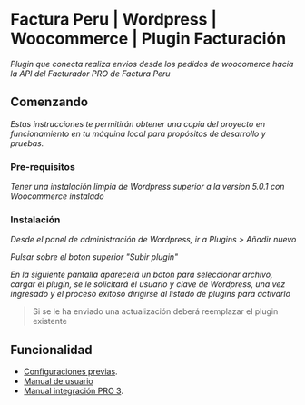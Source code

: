 # Factura Peru | Wordpress | Woocommerce | Plugin Facturación

_Plugin que conecta realiza envios desde los pedidos de woocomerce hacia la API del Facturador PRO de Factura Peru_

## Comenzando

_Estas instrucciones te permitirán obtener una copia del proyecto en funcionamiento en tu máquina local para propósitos de desarrollo y pruebas._


### Pre-requisitos

_Tener una instalación limpia de Wordpress superior a la version 5.0.1 con Woocommerce instalado_


### Instalación

_Desde el panel de administración de Wordpress, ir a Plugins > Añadir nuevo_

_Pulsar sobre el boton superior "Subir plugin"_

_En la siguiente pantalla aparecerá un boton para seleccionar archivo, cargar el plugin, se le solicitará el usuario y clave de Wordpress, una vez ingresado y el proceso exitoso dirigirse al listado de plugins para activarlo_


>Si se le ha enviado una actualización deberá reemplazar el plugin existente


## Funcionalidad

* [Configuraciones previas](https://docs.google.com/document/d/1JqHw1VQKMDwWZvVcvfPEnmL0sWw7DjHyny2PYaXUYdQ/edit?usp=sharing).
* [Manual de usuario](https://docs.google.com/document/d/10VTOgB3YD9a4UXbxpNQpmZJG0LqodtjSLnM5BBu1nNU/edit?usp=sharing)
* [Manual integración PRO 3](https://docs.google.com/document/d/1eik3I8-p2t0jUiv7BDWvBhDdl6ui4mnkiBl37rdaolk/edit?usp=sharing).
